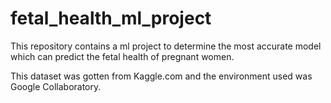 # fetal_health_ml_project

This repository contains a ml project to determine the most accurate model which can predict the fetal health of pregnant women. 

This dataset was gotten from Kaggle.com and the environment used was Google Collaboratory. 
